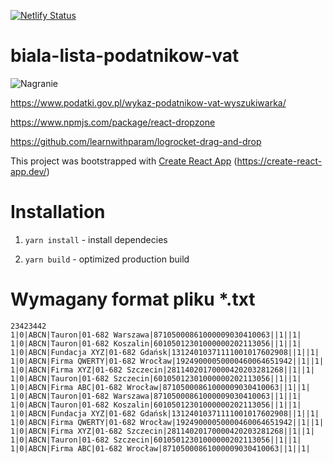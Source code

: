 [![Netlify Status](https://api.netlify.com/api/v1/badges/9812be22-733b-4ddb-b0fb-f6b341a0412c/deploy-status)](https://app.netlify.com/sites/cocky-dijkstra-b71528/deploys)

# biala-lista-podatnikow-vat

![Nagranie](https://github.com/thirdwave-network/biala-lista-podatnikow-vat/blob/master/rec.gif)

https://www.podatki.gov.pl/wykaz-podatnikow-vat-wyszukiwarka/

https://www.npmjs.com/package/react-dropzone

https://github.com/learnwithparam/logrocket-drag-and-drop

This project was bootstrapped with [Create React App](https://github.com/facebook/create-react-app) (https://create-react-app.dev/)

# Installation

1. `yarn install` - install dependecies

2. `yarn build` - optimized production build

# Wymagany format pliku *.txt

```
23423442
1|0|ABCN|Tauron|01-682 Warszawa|87105000861000009030410063||1||1|
1|0|ABCN|Tauron|01-682 Koszalin|60105012301000000202113056||1||1|
1|0|ABCN|Fundacja XYZ|01-682 Gdańsk|13124010371111001017602908||1||1|
1|0|ABCN|Firma QWERTY|01-682 Wrocław|19249000050000460064651942||1||1|
1|0|ABCN|Firma XYZ|01-682 Szczecin|28114020170000420203281268||1||1|
1|0|ABCN|Tauron|01-682 Szczecin|60105012301000000202113056||1||1|
1|0|ABCN|Firma ABC|01-682 Wrocław|87105000861000009030410063||1||1|
1|0|ABCN|Tauron|01-682 Warszawa|87105000861000009030410063||1||1|
1|0|ABCN|Tauron|01-682 Koszalin|60105012301000000202113056||1||1|
1|0|ABCN|Fundacja XYZ|01-682 Gdańsk|13124010371111001017602908||1||1|
1|0|ABCN|Firma QWERTY|01-682 Wrocław|19249000050000460064651942||1||1|
1|0|ABCN|Firma XYZ|01-682 Szczecin|28114020170000420203281268||1||1|
1|0|ABCN|Tauron|01-682 Szczecin|60105012301000000202113056||1||1|
1|0|ABCN|Firma ABC|01-682 Wrocław|87105000861000009030410063||1||1|
```
